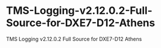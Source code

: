 # TMS-Logging-v2.12.0.2-Full-Source-for-DXE7-D12-Athens
TMS Logging v2.12.0.2 Full Source for DXE7-D12 Athens
